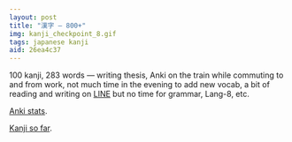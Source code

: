 ```yaml
---
layout: post
title: "漢字 — 800+"
img: kanji_checkpoint_8.gif
tags: japanese kanji
aid: 26ea4c37
---
```


100 kanji, 283 words — writing thesis, Anki on the train while commuting to and from work, not much time in the evening to add new vocab, a bit of reading and writing on [LINE](http://line.me/ja/) but no time for grammar, Lang-8, etc.

[Anki stats](/assets/img/blog/anki_stats_140318.png). 

[Kanji so far](/assets/dl/kanji_checkpoint_8).